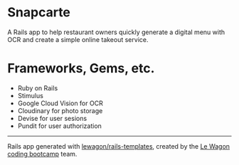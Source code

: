 # Snapcarte
A Rails app to help restaurant owners quickly generate a digital menu with OCR and create a simple online takeout service. 

# Frameworks, Gems, etc.
- Ruby on Rails
- Stimulus
- Google Cloud Vision for OCR
- Cloudinary for photo storage
- Devise for user sesions
- Pundit for user authorization

---
Rails app generated with [lewagon/rails-templates](https://github.com/lewagon/rails-templates), created by the [Le Wagon coding bootcamp](https://www.lewagon.com) team.
